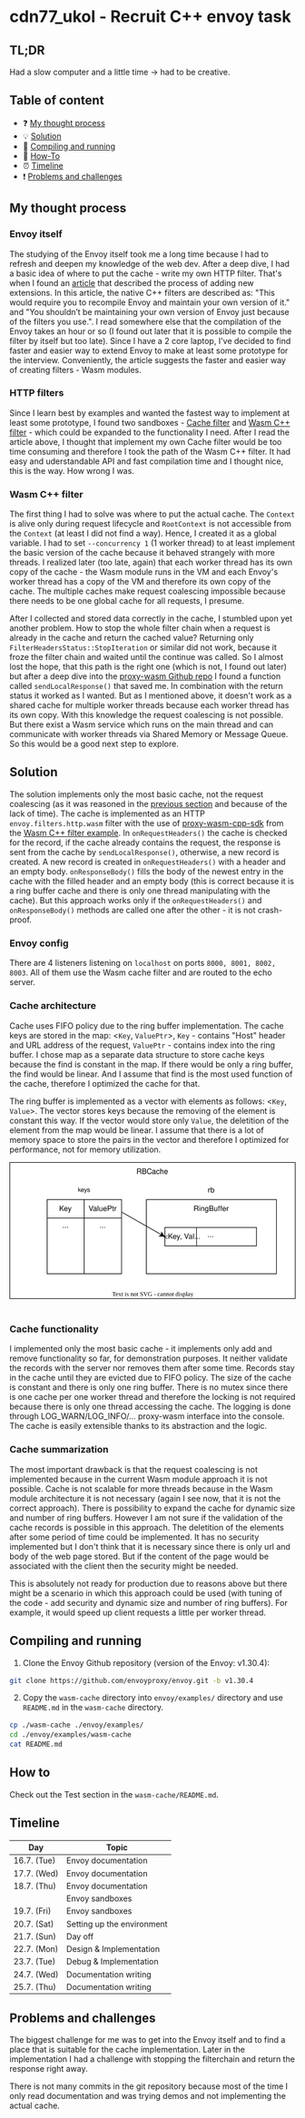 # cdn77_ukol - Recruit C++ envoy task

## TL;DR
Had a slow computer and a little time -> had to be creative.

## Table of content

- :question: [My thought process](#my-thought-process)
- :bulb: [Solution](#solution)
- :wrench: [Compiling and running](#compiling-and-running)
- :blue_book: [How-To](#how-to)
- :alarm_clock: [Timeline](#timeline)
- :exclamation: [Problems and challenges](#problems_and_challenges)

## My thought process
### Envoy itself
The studying of the Envoy itself took me a long time because I had to refresh and deepen my knowledge of the web dev. After a deep dive, I had a basic idea of where to put the cache - write my own HTTP filter. That's when I found an [article](https://tetrate.io/blog/wasm-modules-and-envoy-extensibility-explained-part-1/) that described the process of adding new extensions. In this article, the native C++ filters are described as: "This would require you to recompile Envoy and maintain your own version of it." and "You shouldn’t be maintaining your own version of Envoy just because of the filters you use.". I read somewhere else that the compilation of the Envoy takes an hour or so (I found out later that it is possible to compile the filter by itself but too late). Since I have a 2 core laptop, I've decided to find faster and easier way to extend Envoy to make at least some prototype for the interview. Conveniently, the article suggests the faster and easier way of creating filters - Wasm modules.
### HTTP filters
Since I learn best by examples and wanted the fastest way to implement at least some prototype, I found two sandboxes - [Cache filter](https://www.envoyproxy.io/docs/envoy/v1.30.4/start/sandboxes/cache) and [Wasm C++ filter](https://www.envoyproxy.io/docs/envoy/v1.30.4/start/sandboxes/wasm-cc) - which could be expanded to the functionality I need. After I read the article above, I thought that implement my own Cache filter would be too time consuming and therefore I took the path of the Wasm C++ filter. It had easy and uderstandable API and fast compilation time and I thought nice, this is the way. How wrong I was.
### Wasm C++ filter
The first thing I had to solve was where to put the actual cache. The `Context` is alive only during request lifecycle and `RootContext` is not accessible from the `Context` (at least I did not find a way). Hence, I created it as a global variable. I had to set `--concurrency 1` (1 worker thread) to at least implement the basic version of the cache because it behaved strangely with more threads. I realized later (too late, again) that each worker thread has its own copy of the cache - the Wasm module runs in the VM and each Envoy's worker thread has a copy of the VM and therefore its own copy of the cache. The multiple caches make request coalescing impossible because there needs to be one global cache for all requests, I presume.

After I collected and stored data correctly in the cache, I stumbled upon yet another problem. How to stop the whole filter chain when a request is already in the cache and return the cached value? Returning only `FilterHeadersStatus::StopIteration` or similar did not work, because it froze the filter chain and waited until the continue was called. So I almost lost the hope, that this path is the right one (which is not, I found out later) but after a deep dive into the [proxy-wasm Github repo](https://github.com/proxy-wasm/proxy-wasm-cpp-sdk/tree/main) I found a function called `sendLocalResponse()` that saved me. In combination with the return status it worked as I wanted. But as I mentioned above, it doesn't work as a shared cache for multiple worker threads because each worker thread has its own copy. With this knowledge the request coalescing is not possible. But there exist a Wasm service which runs on the main thread and can communicate with worker threads via Shared Memory or Message Queue. So this would be a good next step to explore.  

## Solution
The solution implements only the most basic cache, not the request coalescing (as it was reasoned in the [previous section](#wasm-c-filter) and because of the lack of time). The cache is implemented as an HTTP `envoy.filters.http.wasm` filter with the use of [proxy-wasm-cpp-sdk](https://github.com/proxy-wasm/proxy-wasm-cpp-sdk/tree/main) from the [Wasm C++ filter example](https://www.envoyproxy.io/docs/envoy/v1.30.4/start/sandboxes/wasm-cc). In `onRequestHeaders()` the cache is checked for the record, if the cache already contains the request, the response is sent from the cache by `sendLocalResponse()`, otherwise, a new record is created. A new record is created in `onRequestHeaders()` with a header and an empty body. `onResponseBody()` fills the body of the newest entry in the cache with the filled header and an empty body (this is correct because it is a ring buffer cache and there is only one thread manipulating with the cache). But this approach works only if the `onRequestHeaders()` and `onResponseBody()` methods are called one after the other - it is not crash-proof.

### Envoy config
There are 4 listeners listening on `localhost` on ports `8000, 8001, 8002, 8003`. All of them use the Wasm cache filter and are routed to the echo server. 

### Cache architecture
Cache uses FIFO policy due to the ring buffer implementation. The cache keys are stored in the map: <`Key`, `ValuePtr`>, `Key` - contains "Host" header and URL address of the request, `ValuePtr` - contains index into the ring buffer. I chose map as a separate data structure to store cache keys because the find is constant in the map. If there would be only a ring buffer, the find would be linear. And I assume that find is the most used function of the cache, therefore I optimized the cache for that. 

The ring buffer is implemented as a vector with elements as follows: <`Key`, `Value`>. The vector stores keys because the removing of the element is constant this way. If the vector would store only `Value`, the deletition of the element from the map would be linear. I assume that there is a lot of memory space to store the pairs in the vector and therefore I optimized for performance, not for memory utilization.

<img src="img/RingBuffer.svg" alt="ring buffer" height="px"> 

### Cache functionality
I implemented only the most basic cache - it implements only add and remove functionality so far, for demonstration purposes. It neither validate the records with the server nor removes them after some time. Records stay in the cache until they are evicted due to FIFO policy. The size of the cache is constant and there is only one ring buffer. There is no mutex since there is one cache per one worker thread and therefore the locking is not required because there is only one thread accessing the cache. The logging is done through LOG_WARN/LOG_INFO/... proxy-wasm interface into the console. The cache is easily extensible thanks to its abstraction and the logic.

### Cache summarization
The most important drawback is that the request coalescing is not implemented because in the current Wasm module approach it is not possible. Cache is not scalable for more threads because in the Wasm module architecture it is not necessary (again I see now, that it is not the correct approach). There is possibility to expand the cache for dynamic size and number of ring buffers. However I am not sure if the validation of the cache records is possible in this approach. The deletition of the elements after some period of time could be implemented. It has no security implemented but I don't think that it is necessary since there is only url and body of the web page stored. But if the content of the page would be associated with the client then the security might be needed. 

This is absolutely not ready for production due to reasons above but there might be a scenario in which this approach could be used (with tuning of the code - add security and dynamic size and number of ring buffers). For example, it would speed up client requests a little per worker thread. 

## Compiling and running
1. Clone the Envoy Github repository (version of the Envoy: v1.30.4):
```sh
git clone https://github.com/envoyproxy/envoy.git -b v1.30.4
```
2. Copy the `wasm-cache` directory into `envoy/examples/` directory and use `README.md` in the `wasm-cache` directory.
```sh
cp ./wasm-cache ./envoy/examples/
cd ./envoy/examples/wasm-cache
cat README.md
```

## How to
Check out the Test section in the `wasm-cache/README.md`.

## Timeline
| Day    | Topic     | 
| ------- | ------------ | 
| 16.7. (Tue)| Envoy documentation | 
| 17.7. (Wed)| Envoy documentation | 
| 18.7. (Thu)| Envoy documentation | 
| | Envoy sandboxes | 
| 19.7. (Fri)| Envoy sandboxes |
| 20.7. (Sat)| Setting up the environment |
| 21.7. (Sun)| Day off| 
| 22.7. (Mon)| Design & Implementation | 
| 23.7. (Tue)| Debug & Implementation | 
| 24.7. (Wed)| Documentation writing | 
| 25.7. (Thu)| Documentation writing | 

## Problems and challenges
The biggest challenge for me was to get into the Envoy itself and to find a place that is suitable for the cache implementation. Later in the implementation I had a challenge with stopping the filterchain and return the response right away.

There is not many commits in the git repository because most of the time I only read documentation and was trying demos and not implementing the actual cache.
